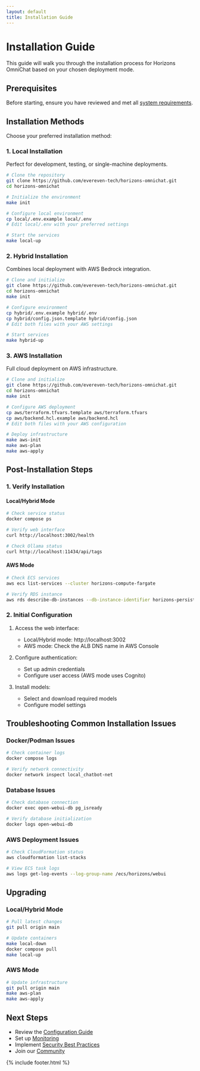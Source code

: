 ```yaml
---
layout: default
title: Installation Guide
---
```


# Installation Guide

This guide will walk you through the installation process for Horizons OmniChat based on your chosen deployment mode.

## Prerequisites

Before starting, ensure you have reviewed and met all [system requirements](requirements.md).

## Installation Methods

Choose your preferred installation method:

### 1. Local Installation

Perfect for development, testing, or single-machine deployments.

```bash
# Clone the repository
git clone https://github.com/evereven-tech/horizons-omnichat.git
cd horizons-omnichat

# Initialize the environment
make init

# Configure local environment
cp local/.env.example local/.env
# Edit local/.env with your preferred settings

# Start the services
make local-up
```

### 2. Hybrid Installation

Combines local deployment with AWS Bedrock integration.

```bash
# Clone and initialize
git clone https://github.com/evereven-tech/horizons-omnichat.git
cd horizons-omnichat
make init

# Configure environment
cp hybrid/.env.example hybrid/.env
cp hybrid/config.json.template hybrid/config.json
# Edit both files with your AWS settings

# Start services
make hybrid-up
```

### 3. AWS Installation

Full cloud deployment on AWS infrastructure.

```bash
# Clone and initialize
git clone https://github.com/evereven-tech/horizons-omnichat.git
cd horizons-omnichat
make init

# Configure AWS deployment
cp aws/terraform.tfvars.template aws/terraform.tfvars
cp aws/backend.hcl.example aws/backend.hcl
# Edit both files with your AWS configuration

# Deploy infrastructure
make aws-init
make aws-plan
make aws-apply
```

## Post-Installation Steps

### 1. Verify Installation

#### Local/Hybrid Mode
```bash
# Check service status
docker compose ps

# Verify web interface
curl http://localhost:3002/health

# Check Ollama status
curl http://localhost:11434/api/tags
```

#### AWS Mode
```bash
# Check ECS services
aws ecs list-services --cluster horizons-compute-fargate

# Verify RDS instance
aws rds describe-db-instances --db-instance-identifier horizons-persistence-db
```

### 2. Initial Configuration

1. Access the web interface:
   - Local/Hybrid mode: http://localhost:3002
   - AWS mode: Check the ALB DNS name in AWS Console

2. Configure authentication:
   - Set up admin credentials
   - Configure user access (AWS mode uses Cognito)

3. Install models:
   - Select and download required models
   - Configure model settings

## Troubleshooting Common Installation Issues

### Docker/Podman Issues
```bash
# Check container logs
docker compose logs

# Verify network connectivity
docker network inspect local_chatbot-net
```

### Database Issues
```bash
# Check database connection
docker exec open-webui-db pg_isready

# Verify database initialization
docker logs open-webui-db
```

### AWS Deployment Issues
```bash
# Check CloudFormation status
aws cloudformation list-stacks

# View ECS task logs
aws logs get-log-events --log-group-name /ecs/horizons/webui
```

## Upgrading

### Local/Hybrid Mode
```bash
# Pull latest changes
git pull origin main

# Update containers
make local-down
docker compose pull
make local-up
```

### AWS Mode
```bash
# Update infrastructure
git pull origin main
make aws-plan
make aws-apply
```

## Next Steps

- Review the [Configuration Guide](../operations/configuration.md)
- Set up [Monitoring](../operations/monitoring.md)
- Implement [Security Best Practices](../security/overview.md)
- Join our [Community](../community/)

{% include footer.html %}
